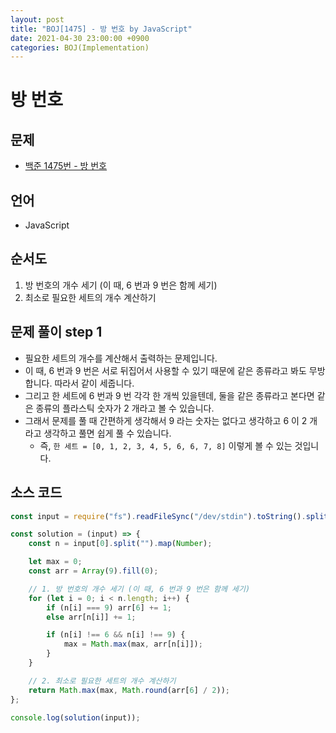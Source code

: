 ```yaml
---
layout: post
title: "BOJ[1475] - 방 번호 by JavaScript"
date: 2021-04-30 23:00:00 +0900
categories: BOJ(Implementation)
---
```


# 방 번호

## 문제

- [백준 1475번 - 방 번호](https://www.acmicpc.net/problem/1475)

## 언어

- JavaScript

## 순서도

1. 방 번호의 개수 세기 (이 때, 6 번과 9 번은 함께 세기)
2. 최소로 필요한 세트의 개수 계산하기

## 문제 풀이 step 1

- 필요한 세트의 개수를 계산해서 출력하는 문제입니다.
- 이 때, 6 번과 9 번은 서로 뒤집어서 사용할 수 있기 때문에 같은 종류라고 봐도 무방합니다. 따라서 같이 세줍니다.
- 그리고 한 세트에 6 번과 9 번 각각 한 개씩 있을텐데, 둘을 같은 종류라고 본다면 같은 종류의 플라스틱 숫자가 2 개라고 볼 수 있습니다.
- 그래서 문제를 풀 때 간편하게 생각해서 9 라는 숫자는 없다고 생각하고 6 이 2 개라고 생각하고 풀면 쉽게 풀 수 있습니다.
  - 즉, `한 세트 = [0, 1, 2, 3, 4, 5, 6, 6, 7, 8]` 이렇게 볼 수 있는 것입니다.

## 소스 코드

```jsx
const input = require("fs").readFileSync("/dev/stdin").toString().split("\n");

const solution = (input) => {
	const n = input[0].split("").map(Number);

	let max = 0;
	const arr = Array(9).fill(0);

	// 1. 방 번호의 개수 세기 (이 때, 6 번과 9 번은 함께 세기)
	for (let i = 0; i < n.length; i++) {
		if (n[i] === 9) arr[6] += 1;
		else arr[n[i]] += 1;

		if (n[i] !== 6 && n[i] !== 9) {
			max = Math.max(max, arr[n[i]]);
		}
	}

	// 2. 최소로 필요한 세트의 개수 계산하기
	return Math.max(max, Math.round(arr[6] / 2));
};

console.log(solution(input));
```
